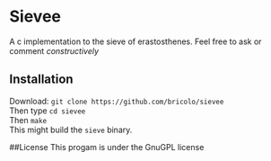 Sievee
============================================================
A c implementation to the sieve of erastosthenes.
Feel free to ask or comment *constructively*

## Installation
Download: `git clone https://github.com/bricolo/sievee`  
Then type `cd sievee`  
Then `make`  
This might build the `sieve` binary.

##License
This progam is under the GnuGPL license
